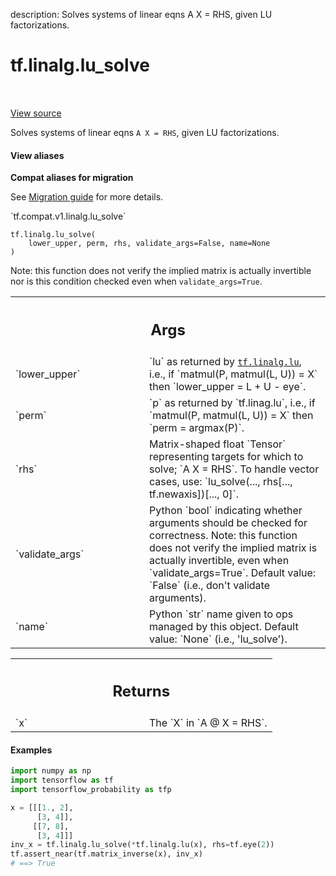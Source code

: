 description: Solves systems of linear eqns A X = RHS, given LU factorizations.

<div itemscope itemtype="http://developers.google.com/ReferenceObject">
<meta itemprop="name" content="tf.linalg.lu_solve" />
<meta itemprop="path" content="Stable" />
</div>

# tf.linalg.lu_solve

<!-- Insert buttons and diff -->

<table class="tfo-notebook-buttons tfo-api nocontent" align="left">

</table>

<a target="_blank" class="external" href="/code/stable/tensorflow/python/ops/linalg/linalg_impl.py">View source</a>



Solves systems of linear eqns `A X = RHS`, given LU factorizations.


<section class="expandable">
  <h4 class="showalways">View aliases</h4>
  <p>
<b>Compat aliases for migration</b>
<p>See
<a href="https://www.tensorflow.org/guide/migrate">Migration guide</a> for
more details.</p>
<p>`tf.compat.v1.linalg.lu_solve`</p>
</p>
</section>

<pre class="devsite-click-to-copy prettyprint lang-py tfo-signature-link">
<code>tf.linalg.lu_solve(
    lower_upper, perm, rhs, validate_args=False, name=None
)
</code></pre>



<!-- Placeholder for "Used in" -->

Note: this function does not verify the implied matrix is actually invertible
nor is this condition checked even when `validate_args=True`.

<!-- Tabular view -->
 <table class="responsive fixed orange">
<colgroup><col width="214px"><col></colgroup>
<tr><th colspan="2"><h2 class="add-link">Args</h2></th></tr>

<tr>
<td>
`lower_upper`<a id="lower_upper"></a>
</td>
<td>
`lu` as returned by <a href="../../tf/linalg/lu.md"><code>tf.linalg.lu</code></a>, i.e., if `matmul(P,
matmul(L, U)) = X` then `lower_upper = L + U - eye`.
</td>
</tr><tr>
<td>
`perm`<a id="perm"></a>
</td>
<td>
`p` as returned by `tf.linag.lu`, i.e., if `matmul(P, matmul(L, U)) =
X` then `perm = argmax(P)`.
</td>
</tr><tr>
<td>
`rhs`<a id="rhs"></a>
</td>
<td>
Matrix-shaped float `Tensor` representing targets for which to solve;
`A X = RHS`. To handle vector cases, use: `lu_solve(..., rhs[...,
  tf.newaxis])[..., 0]`.
</td>
</tr><tr>
<td>
`validate_args`<a id="validate_args"></a>
</td>
<td>
Python `bool` indicating whether arguments should be checked
for correctness. Note: this function does not verify the implied matrix is
  actually invertible, even when `validate_args=True`.
Default value: `False` (i.e., don't validate arguments).
</td>
</tr><tr>
<td>
`name`<a id="name"></a>
</td>
<td>
Python `str` name given to ops managed by this object.
Default value: `None` (i.e., 'lu_solve').
</td>
</tr>
</table>



<!-- Tabular view -->
 <table class="responsive fixed orange">
<colgroup><col width="214px"><col></colgroup>
<tr><th colspan="2"><h2 class="add-link">Returns</h2></th></tr>

<tr>
<td>
`x`<a id="x"></a>
</td>
<td>
The `X` in `A @ X = RHS`.
</td>
</tr>
</table>


#### Examples

```python
import numpy as np
import tensorflow as tf
import tensorflow_probability as tfp

x = [[[1., 2],
      [3, 4]],
     [[7, 8],
      [3, 4]]]
inv_x = tf.linalg.lu_solve(*tf.linalg.lu(x), rhs=tf.eye(2))
tf.assert_near(tf.matrix_inverse(x), inv_x)
# ==> True
```